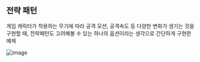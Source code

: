 ## 전략 패턴 ##

게임 캐릭터가 착용하는 무기에 따라 공격 모션, 공격속도 등 다양한 변화가 생기는 것을 구현할 때, 전략패턴도 고려해볼 수 있는 하나의 옵션이라는 생각으로 간단하게 구현한 예제


![image](https://github.com/sungwoon129/blog-code/assets/43958570/e00d3ab5-ac1f-4662-8572-d34cdd677d78)

